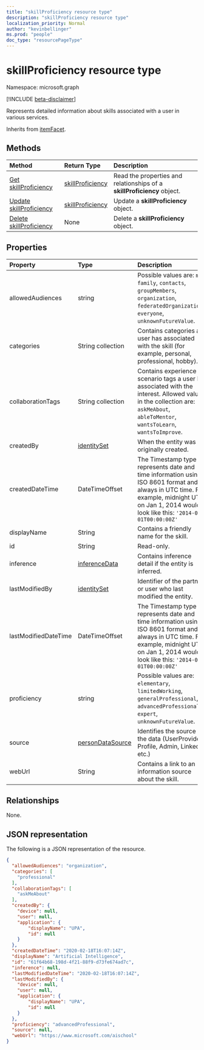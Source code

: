 ```yaml
---
title: "skillProficiency resource type"
description: "skillProficiency resource type"
localization_priority: Normal
author: "kevinbellinger"
ms.prod: "people"
doc_type: "resourcePageType"
---
```


# skillProficiency resource type

Namespace: microsoft.graph

[!INCLUDE [beta-disclaimer](../../includes/beta-disclaimer.md)]

Represents detailed information about skills associated with a user in various services.

Inherits from [itemFacet](itemfacet.md).

## Methods
 
| Method                                                                  | Return Type                             | Description                                                               |
|:------------------------------------------------------------------------|:----------------------------------------|:--------------------------------------------------------------------------|
| [Get skillProficiency](../api/skillproficiency-get.md)                  | [skillProficiency](skillproficiency.md) | Read the properties and relationships of a **skillProficiency** object.   |
| [Update skillProficiency](../api/skillproficiency-update.md)            | [skillProficiency](skillproficiency.md) | Update a **skillProficiency** object.                                     |
| [Delete skillProficiency](../api/skillproficiency-delete.md)            | None                                    | Delete a **skillProficiency** object.                                     |

## Properties

| Property             | Type             | Description                                                                                                                                                                                                              |
|:---------------------|:-----------------|:-------------------------------------------------------------------------------------------------------------------------------------------------------------------------------------------------------------------------|
|allowedAudiences      |string                                     | Possible values are: `me`, `family`, `contacts`, `groupMembers`, `organization`, `federatedOrganizations`, `everyone`, `unknownFutureValue`.                                                    |
|categories            |String collection                          | Contains categories a user has associated with the skill (for example, personal, professional, hobby).                                                                                          |
|collaborationTags     |String collection                          | Contains experience scenario tags a user has associated with the interest. Allowed values in the collection are: `askMeAbout`, `ableToMentor`, `wantsToLearn`, `wantsToImprove`.                |
|createdBy             |[identitySet](identityset.md)              | When the entity was originally created.                                                                                                                                                         |
|createdDateTime       |DateTimeOffset                             |The Timestamp type represents date and time information using ISO 8601 format and is always in UTC time. For example, midnight UTC on Jan 1, 2014 would look like this: `'2014-01-01T00:00:00Z'` |
|displayName           |String                                     | Contains a friendly name for the skill.                                                                                                                                                         |
|id                    |String                                     | Read-only.                                                                                                                                                                                      | 
|inference             |[inferenceData](inferencedata.md)          | Contains inference detail if the entity is inferred.                                                                                                                                            |
|lastModifiedBy        |[identitySet](identityset.md)              | Identifier of the partner or user who last modified the entity.                                                                                                                                 |
|lastModifiedDateTime  |DateTimeOffset                             | The Timestamp type represents date and time information using ISO 8601 format and is always in UTC time. For example, midnight UTC on Jan 1, 2014 would look like this: `'2014-01-01T00:00:00Z'`|
|proficiency           |string                                     | Possible values are: `elementary`, `limitedWorking`, `generalProfessional`, `advancedProfessional`, `expert`, `unknownFutureValue`.                                                             |
|source                |[personDataSource](persondataource.md)     |Identifies the source of the data (UserProvided, Profile, Admin, LinkedIn etc.)                                                                                                                  |
|webUrl                |String                                     | Contains a link to an information source about the skill.                                                                                                                                       |

## Relationships

None.

## JSON representation

The following is a JSON representation of the resource.

<!-- {
  "blockType": "resource",
  "optionalProperties": [

  ],
  "@odata.type": "microsoft.graph.skillProficiency",
  "baseType": "microsoft.graph.itemfacet",
  "keyProperty": "id"
}-->

```json
{
  "allowedAudiences": "organization",
  "categories": [
    "professional"
  ],
  "collaborationTags": [
    "askMeAbout"
  ],
  "createdBy": {
    "device": null,
    "user": null,
    "application": {
        "displayName": "UPA",
        "id": null
    }
  },
  "createdDateTime": "2020-02-18T16:07:14Z",
  "displayName": "Artificial Intelligence",
  "id": "61f64b68-198d-4f21-88f9-d73fe674ad7c",
  "inference": null,
  "lastModifiedDateTime": "2020-02-18T16:07:14Z",
  "lastModifiedBy": {
    "device": null,
    "user": null,
    "application": {
        "displayName": "UPA",
        "id": null
    }
  },
  "proficiency": "advancedProfessional",
  "source": null,
  "webUrl": "https://www.microsoft.com/aischool"
}
```

<!-- uuid: 16cd6b66-4b1a-43a1-adaf-3a886856ed98
2019-02-04 14:57:30 UTC -->
<!-- {
  "type": "#page.annotation",
  "description": "skillProficiency resource",
  "keywords": "",
  "section": "documentation",
  "tocPath": ""
}-->
